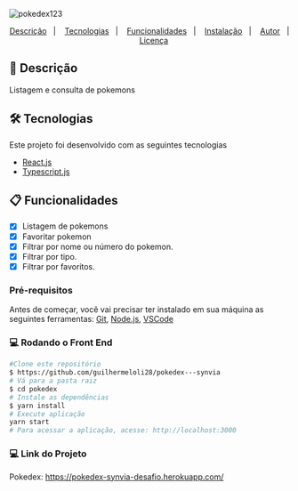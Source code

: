 
![pokedex123](https://user-images.githubusercontent.com/46009742/179275617-5076930a-8203-47a9-949f-e6640beb6a90.png)

<p align="center">
  <a href="#page_facing_up-descrição">Descrição</a>&nbsp;&nbsp;&nbsp;|&nbsp;&nbsp;&nbsp;
  <a href="#-tecnologias">Tecnologias</a>&nbsp;&nbsp;&nbsp;|&nbsp;&nbsp;&nbsp;
  <a href="#clipboard-Funcionalidades">Funcionalidades</a>&nbsp;&nbsp;&nbsp;|&nbsp;&nbsp;&nbsp;
  <a href="#closed_book-instalação">Instalação</a>&nbsp;&nbsp;&nbsp;|&nbsp;&nbsp;&nbsp;
  <a href="#man-Autor">Autor</a>&nbsp;&nbsp;&nbsp;|&nbsp;&nbsp;&nbsp;
  <a href="#memo-Licença">Licença</a>
</p>

## :page_facing_up: Descrição
Listagem e consulta de pokemons

## 🛠 Tecnologias
Este projeto foi desenvolvido com as seguintes tecnologias

- [React.js](https://pt-br.reactjs.org/)
- [Typescript.js](https://www.typescriptlang.org/)

## :clipboard: Funcionalidades
- [x] Listagem de pokemons
- [x] Favoritar pokemon 
- [x] Filtrar por nome ou número do pokemon.
- [x] Filtrar por tipo.
- [x] Filtrar por favoritos.

### Pré-requisitos
Antes de começar, você vai precisar ter instalado em sua máquina as seguintes ferramentas:
[Git](https://git-scm.com), [Node.js](https://nodejs.org/en/), [VSCode](https://code.visualstudio.com/)

### 💻️ Rodando o Front End

```bash
#Clone este repositório
$ https://github.com/guilhermeloli28/pokedex---synvia
# Vá para a pasta raiz
$ cd pokedex
# Instale as dependências
$ yarn install
# Execute aplicação
yarn start
# Para acessar a aplicação, acesse: http://localhost:3000
```

### 💻️ Link do Projeto
Pokedex: https://pokedex-synvia-desafio.herokuapp.com/

